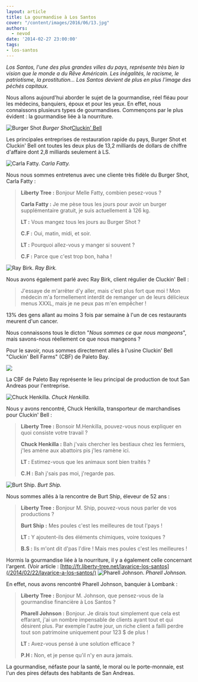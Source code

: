 ```yaml
---
layout: article
title: La gourmandise à Los Santos
cover: "/content/images/2016/06/13.jpg"
authors:
  - nevod
date: '2014-02-27 23:00:00'
tags:
- los-santos
---
```


_Los Santos, l'une des plus grandes villes du pays, représente très bien la vision que le monde a du Rêve Américain. Les inégalités, le racisme, le patriotisme, la prostitution... Los Santos devient de plus en plus l'image des péchés capitaux._

Nous allons aujourd'hui aborder le sujet de la gourmandise, réel fléau pour les médecins, banquiers, époux et pour les yeux. En effet, nous connaissons plusieurs types de gourmandises. Commençons par le plus évident : la gourmandise liée à la nourriture.

![Burger Shot](/content/images/2016/06/13_1.jpg)
_Burger Shot_[Cluckin' Bell](/content/images/2016/06/13_7.jpg)

Les principales entreprises de restauration rapide du pays, Burger Shot et Cluckin' Bell ont toutes les deux plus de 13,2 milliards de dollars de chiffre d'affaire dont 2,8 milliards seulement à LS.

![Carla Fatty.](/content/images/2016/06/13_2.jpg)
_Carla Fatty._

Nous nous sommes entretenus avec une cliente très fidèle du Burger Shot, Carla Fatty :

> **Liberty Tree :** Bonjour Melle Fatty, combien pesez-vous ?
> 
> **Carla Fatty :** Je me pèse tous les jours pour avoir un burger supplémentaire gratuit, je suis actuellement à 126 kg.
> 
> **LT :** Vous mangez tous les jours au Burger Shot ?
> 
> **C.F :** Oui, matin, midi, et soir.
> 
> **LT :** Pourquoi allez-vous y manger si souvent ?
> 
> **C.F :** Parce que c'est trop bon, haha !

![Ray Birk.](/content/images/2016/06/13_6.jpg)
_Ray Birk._

Nous avons également parlé avec Ray Birk, client régulier de Cluckin' Bell :

> J'essaye de m'arrêter d'y aller, mais c'est plus fort que moi ! Mon médecin m'a formellement interdit de remanger un de leurs délicieux menus XXXL, mais je ne peux pas m'en empêcher !

13% des gens allant au moins 3 fois par semaine à l'un de ces restaurants meurent d'un cancer.

Nous connaissons tous le dicton "_Nous sommes ce que nous mangeons_", mais savons-nous réellement ce que nous mangeons ?

Pour le savoir, nous sommes directement allés à l'usine Cluckin' Bell "Cluckin' Bell Farms" (CBF) de Paleto Bay.

![](/content/images/2016/06/13_3.jpg)

La CBF de Paleto Bay représente le lieu principal de production de tout San Andreas pour l'entreprise.

![Chuck Henkilla.](/content/images/2016/06/13_5.jpg)
_Chuck Henkilla._

Nous y avons rencontré, Chuck Henkilla, transporteur de marchandises pour Cluckin' Bell :

> **Liberty Tree :** Bonsoir M.Henkilla, pouvez-vous nous expliquer en quoi consiste votre travail ?
> 
> **Chuck Henkilla :** Bah j'vais chercher les bestiaux chez les fermiers, j'les amène aux abattoirs pis j'les ramène ici.
> 
> **LT :** Estimez-vous que les animaux sont bien traités ?
> 
> **C.H :** Bah j'sais pas moi, j'regarde pas.

![Burt Ship.](/content/images/2016/06/13_9.jpg)
_Burt Ship._

Nous sommes allés à la rencontre de Burt Ship, éleveur de 52 ans :

> **Liberty Tree :** Bonjour M. Ship, pouvez-vous nous parler de vos productions ?
> 
> **Burt Ship :** Mes poules c'est les meilleures de tout l'pays !
> 
> **LT :** Y ajoutent-ils des éléments chimiques, voire toxiques ?
> 
> **B.S :** Ils m'ont dit d'pas l'dire ! Mais mes poules c'est les meilleures !

Hormis la gourmandise liée à la nourriture, il y a également celle concernant l'argent. (Voir article : [http://fr.liberty-tree.net/lavarice-los-santos](/2014/02/22/lavarice-a-los-santos/)
![Pharell Johnson.](/content/images/2016/06/13_8.jpg)
_Pharell Johnson._

En effet, nous avons rencontré Pharell Johnson, banquier à Lombank :

> **Liberty Tree :** Bonjour M. Johnson, que pensez-vous de la gourmandise financière à Los Santos ?
> 
> **Pharell Johnson :** Bonjour. Je dirais tout simplement que cela est effarant, j'ai un nombre impensable de clients ayant tout et qui désirent plus. Par exemple l'autre jour, un riche client a failli perdre tout son patrimoine uniquement pour 123 $ de plus !
> 
> **LT :** Avez-vous pensé à une solution efficace ?
> 
> **P.H :** Non, et je pense qu'il n'y en aura jamais.

La gourmandise, néfaste pour la santé, le moral ou le porte-monnaie, est l'un des pires défauts des habitants de San Andreas.